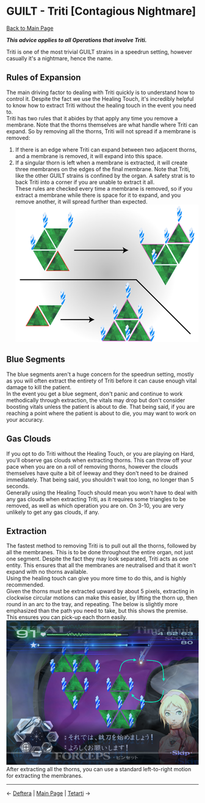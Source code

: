 
# GUILT - Triti [Contagious Nightmare]

[Back to Main Page](../../index/eng/index.md)

***This advice applies to all Operations that involve Triti.*** <br>

Triti is one of the most trivial GUILT strains in a speedrun setting, however casually it's a nightmare, hence the name. <br>

## Rules of Expansion

The main driving factor to dealing with Triti quickly is to understand how to control it. Despite the fact we use the Healing Touch, it's incredibly helpful to know how to extract Triti without the healing touch in the event you need to. <br>
Triti has two rules that it abides by that apply any time you remove a membrane. Note that the thorns themselves are what handle where Triti can expand. So by removing all the thorns, Triti will not spread if a membrane is removed: <br>
1. If there is an edge where Triti can expand between two adjacent thorns, and a membrane is removed, it will expand into this space.
2. If a singular thorn is left when a membrane is extracted, it will create three membranes on the edges of the final membrane.
Note that Triti, like the other GUILT strains is confined by the organ. A safety strat is to back Triti into a corner if you are unable to extract it all. <br>
These rules are checked every time a membrane is removed, so if you extract a membrane while there is space for it to expand, and you remove another, it will spread further than expected. <br>
![](../img/triti_rules.png) <br>

## Blue Segments

The blue segments aren't a huge concern for the speedrun setting, mostly as you will often extract the entirety of Triti before it can cause enough vital damage to kill the patient. <br>
In the event you get a blue segment, don't panic and continue to work methodically through extraction, the vitals may drop but don't consider boosting vitals unless the patient is about to die. That being said, if you are reaching a point where the patient is about to die, you may want to work on your accuracy. <br>

## Gas Clouds

If you opt to do Triti without the Healing Touch, or you are playing on Hard, you'll observe gas clouds when extracting thorns. This can throw off your pace when you are on a roll of removing thorns, however the clouds themselves have quite a bit of leeway and they don't need to be drained immediately. That being said, you shouldn't wait too long, no longer than 5 seconds. <br>
Generally using the Healing Touch should mean you won't have to deal with any gas clouds when extracting Triti, as it requires some triangles to be removed, as well as which operation you are on. On 3-10, you are very unlikely to get any gas clouds, if any. <br>

## Extraction

The fastest method to removing Triti is to pull out all the thorns, followed by all the membranes. This is to be done throughout the entire organ, not just one segment. Despite the fact they may look separated, Triti acts as one entity. This ensures that all the membranes are neutralised and that it won't expand with no thorns available. <br>
Using the healing touch can give you more time to do this, and is highly recommended. <br>
Given the thorns must be extracted upward by about 5 pixels, extracting in clockwise circular motions can make this easier, by lifting the thorn up, then round in an arc to the tray, and repeating. The below is slightly more emphasized than the path you need to take, but this shows the premise. This ensures you can pick-up each thorn easily. <br>
![](../img/triti_movement.png) <br>
After extracting all the thorns, you can use a standard left-to-right motion for extracting the membranes. <br>

---

← [Deftera](deftera.md) | [Main Page](../../index/eng/index.md) | [Tetarti](tetarti.md) →